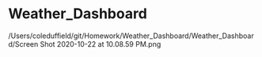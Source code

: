 # Weather_Dashboard
/Users/coleduffield/git/Homework/Weather_Dashboard/Weather_Dashboard/Screen Shot 2020-10-22 at 10.08.59 PM.png